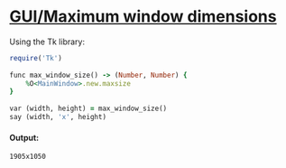 [1]: https://rosettacode.org/wiki/GUI/Maximum_window_dimensions

# [GUI/Maximum window dimensions][1]

Using the Tk library:

```ruby
require('Tk')
 
func max_window_size() -> (Number, Number) {
    %O<MainWindow>.new.maxsize
}
 
var (width, height) = max_window_size()
say (width, 'x', height)
```

#### Output:
```
1905x1050
```
